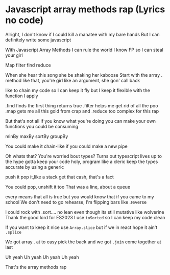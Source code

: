 
# Javascript array methods rap (Lyrics no code)

Alright, I don't know if I could kill a manatee with my bare hands
But I can definitely write some javascript

With Javascript Array Methods I can rule the world
I know FP so I can steal your girl

Map filter find reduce

When she hear this song she be shaking her kaboose
Start with the array . method like that,
you're girl like an argument, she gon' call back

like to chain my code so I can keep it fly
but I keep it flexible with the function I apply

.find finds the first thing returns true
.filter helps me get rid of all the poo
.map gets me all this gold from crap
and .reduce too complex for this rap

But that's not all if you know what you're doing
you can make your own functions you could be consuming

minBy
maxBy
sortBy
groupBy

You could make it chain-like
if you could make a new pipe

Oh whats that? You're worried bout types?
Turns out typescript lives up to the hype
gotta keep your code holy, program like a cleric
keep the types accurate by using a generic

push it pop it,like a stack 
get that cash, that's a fact

You could pop, unshift it too
That was a line, about a queue

every means that all is true
but you would know that if you came to my school
We don't need to go rehearse,
I'm flipping bars like .reverse

I could rock with .sort.... no lean
even though its still mutative like wolverine
Thank the good lord for ES2023
I use `toSorted` so I can keep my code clean

If you want to keep it nice
use `Array.slice`
but if we in react hope it ain't `.splice`

We got array . at
to easy pick the back
and we got `.join`
come together at last

Uh yeah
Uh yeah
Uh yeah
Uh yeah

That's the array methods rap
